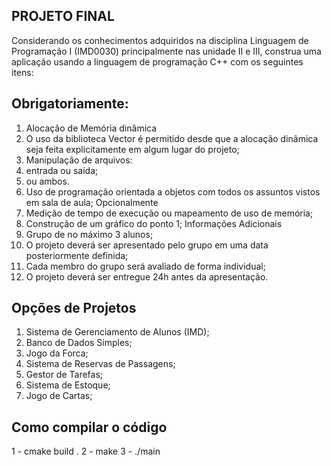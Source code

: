 ## PROJETO FINAL

Considerando os conhecimentos adquiridos na disciplina Linguagem de Programação I (IMD0030)
principalmente nas unidade II e III, construa uma aplicação usando a linguagem de programação
C++ com os seguintes itens:

## Obrigatoriamente:

1. Alocação de Memória dinâmica
1. O uso da biblioteca Vector é permitido desde que a alocação dinâmica seja feita
explicitamente em algum lugar do projeto;
2. Manipulação de arquivos:
1. entrada ou saída;
2. ou ambos.
3. Uso de programação orientada a objetos com todos os assuntos vistos em sala de aula;
Opcionalmente
1. Medição de tempo de execução ou mapeamento de uso de memória;
2. Construção de um gráfico do ponto 1;
Informações Adicionais
1. Grupo de no máximo 3 alunos;
2. O projeto deverá ser apresentado pelo grupo em uma data posteriormente definida;
3. Cada membro do grupo será avaliado de forma individual;
4. O projeto deverá ser entregue 24h antes da apresentação.

## Opções de Projetos

1. Sistema de Gerenciamento de Alunos (IMD);
2. Banco de Dados Simples;
3. Jogo da Forca;
4. Sistema de Reservas de Passagens;
5. Gestor de Tarefas;
6. Sistema de Estoque;
7. Jogo de Cartas;

## Como compilar o código

1 - cmake build .
2 - make
3 - ./main
